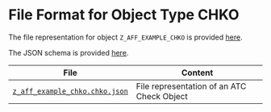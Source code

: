 # File Format for Object Type CHKO

The file representation for object `Z_AFF_EXAMPLE_CHKO` is provided [here](./examples/z_aff_example_chko.chko.json).

The JSON schema is provided [here](./chko.json).

File | Content
 --- | ---
[`z_aff_example_chko.chko.json`](./examples/z_aff_example_chko.chko.json) | File representation of an ATC Check Object

